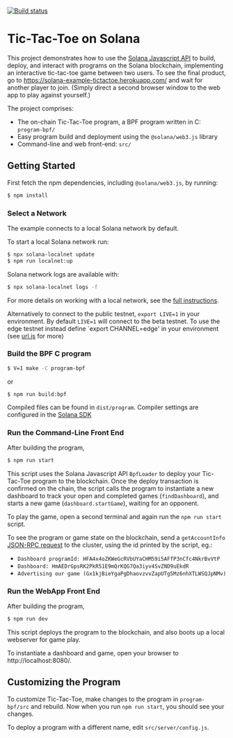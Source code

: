 [![Build status][travis-image]][travis-url]

[travis-image]: https://api.travis-ci.org/solana-labs/example-tictactoe.svg?branch=master
[travis-url]: https://travis-ci.org/solana-labs/example-tictactoe

# Tic-Tac-Toe on Solana

This project demonstrates how to use the [Solana Javascript API](https://github.com/solana-labs/solana-web3.js)
to build, deploy, and interact with programs on the Solana blockchain, implementing an interactive tic-tac-toe game between two users.
To see the final product, go to https://solana-example-tictactoe.herokuapp.com/ and wait for another player to join.
(Simply direct a second browser window to the web app to play against yourself.)

The project comprises:

* The on-chain Tic-Tac-Toe program, a BPF program written in C: `program-bpf/`
* Easy program build and deployment using the `@solana/web3.js` library
* Command-line and web front-end: `src/`

## Getting Started

First fetch the npm dependencies, including `@solana/web3.js`, by running:
```sh
$ npm install
```

### Select a Network
The example connects to a local Solana network by default.

To start a local Solana network run:
```bash
$ npx solana-localnet update
$ npm run localnet:up
```

Solana network logs are available with:
```bash
$ npx solana-localnet logs -f
```

For more details on working with a local network, see the [full instructions](https://github.com/solana-labs/solana-web3.js#local-network).

Alternatively to connect to the public testnet, `export LIVE=1` in your
environment.  By default `LIVE=1` will connect to the
beta testnet.  To use the edge testnet instead define `export CHANNEL=edge' in
your environment (see [url.js](https://github.com/solana-labs/solana/tree/master/urj.js) for more)


### Build the BPF C program
```sh
$ V=1 make -C program-bpf
```
or
```
$ npm run build:bpf
```

Compiled files can be found in `dist/program`. Compiler settings are configured in the [Solana SDK](https://github.com/solana-labs/solana/tree/master/sdk/bpf/bpf.mk)

### Run the Command-Line Front End
After building the program,

```sh
$ npm run start
```

This script uses the Solana Javascript API `BpfLoader` to deploy your Tic-Tac-Toe program to the blockchain.
Once the deploy transaction is confirmed on the chain, the script calls the program to instantiate a new dashboard
to track your open and completed games (`findDashboard`), and starts a new game (`dashboard.startGame`), waiting for an opponent.

To play the game, open a second terminal and again run the `npm run start` script.

To see the program or game state on the blockchain, send a `getAccountInfo` [JSON-RPC request](https://solana-labs.github.io/solana/jsonrpc-api.html#getaccountinfo) to the cluster, using the id printed by the script, eg.:
* `Dashboard programId: HFA4x4oZKWeGcRVbUYaCHM59i5AFfP3nCfc4NkrBvVtP`
* `Dashboard: HmAEDrGpsRK2PkR51E9mQrKQG7Qa3iyv4SvZND9uEkdR`
* `Advertising our game (Gx1kjBieYgaPgDhaovzvvZapUTg5Mz6nhXTLWSQJpNMv)`

### Run the WebApp Front End
After building the program,

```sh
$ npm run dev
```

This script deploys the program to the blockchain, and also boots up a local webserver
for game play.

To instantiate a dashboard and game, open your browser to http://localhost:8080/.

## Customizing the Program
To customize Tic-Tac-Toe, make changes to the program in `program-bpf/src` and rebuild.
Now when you run `npm run start`, you should see your changes.

To deploy a program with a different name, edit `src/server/config.js`.
